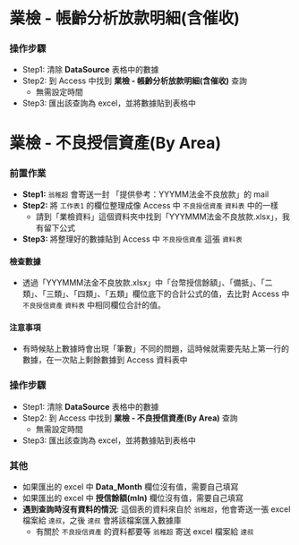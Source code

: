 # 業檢 - 帳齡分析放款明細(含催收)
### 操作步驟
- Step1: 清除 **DataSource** 表格中的數據
- Step2: 到 Access 中找到 **業檢 - 帳齡分析放款明細(含催收)** 查詢
    - 無需設定時間
- Step3: 匯出該查詢為 excel，並將數據貼到表格中

# 業檢 - 不良授信資產(By Area)
### 前置作業
- **Step1:** `翁稚超` 會寄送一封 「提供參考：YYYMM法金不良放款」的 mail
- **Step2:** 將 `工作表1` 的欄位整理成像 Access 中 `不良授信資產` `資料表` 中的一樣
    - 請到「業檢資料」這個資料夾中找到「YYYMMM法金不良放款.xlsx」，我有留下公式
- **Step3:** 將整理好的數據貼到 Access 中 `不良授信資產` 這張 `資料表`

#### 檢查數據
- 透過「YYYMMM法金不良放款.xlsx」中「台幣授信餘額」、「備抵」、「二類」、「三類」、「四類」、「五類」欄位底下的合計公式的值，去比對 Access 中 `不良授信資產` `資料表` 中相同欄位合計的值。

#### 注意事項
- 有時候貼上數據時會出現「筆數」不同的問題，這時候就需要先貼上第一行的數據，在一次貼上剩餘數據到 Access 資料表中

### 操作步驟
- Step1: 清除 **DataSource** 表格中的數據
- Step2: 到 Access 中找到 **業檢 - 不良授信資產(By Area)** 查詢
    - 無需設定時間
- Step3: 匯出該查詢為 excel，並將數據貼到表格中

### 其他
- 如果匯出的 excel 中 **Data_Month** 欄位沒有值，需要自己填寫
- 如果匯出的 excel 中 **授信餘額(mln)** 欄位沒有值，需要自己填寫
- **遇到查詢時沒有資料的情況**: 這個表的資料來自於 `翁稚超`，他會寄送一張 excel 檔案給 `達叔`，之後 `達叔` 會將該檔案匯入數據庫
    - 有關於 `不良授信資產` 的資料都要等 `翁稚超` 寄送 excel 檔案給 `達叔`